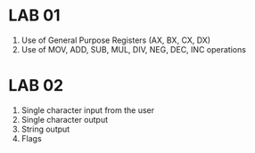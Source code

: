 # LAB 01
1. Use of General Purpose Registers (AX, BX, CX, DX) <br>
2. Use of MOV, ADD, SUB, MUL, DIV, NEG, DEC, INC operations

# LAB 02
1. Single character input from the user
2. Single character output
3. String output
4. Flags
